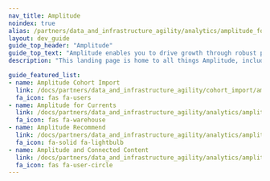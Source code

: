```yaml
---
nav_title: Amplitude
noindex: true
alias: /partners/data_and_infrastructure_agility/analytics/amplitude_for_currents/
layout: dev_guide
guide_top_header: "Amplitude"
guide_top_text: "Amplitude enables you to drive growth through robust product and behavioral analytics. Gain a thorough understanding of exactly what behaviors and traits are common among user segments to inform powerful targeting."
description: "This landing page is home to all things Amplitude, including Amplitude for Currents, Amplitude Recommend, and how to leverage Amplitude and Connected Content."

guide_featured_list:
- name: Amplitude Cohort Import
  link: /docs/partners/data_and_infrastructure_agility/cohort_import/amplitude/
  fa_icon: fas fa-users
- name: Amplitude for Currents
  link: /docs/partners/data_and_infrastructure_agility/analytics/amplitude/amplitude_for_currents/
  fa_icon: fas fa-warehouse
- name: Amplitude Recommend
  link: /docs/partners/data_and_infrastructure_agility/analytics/amplitude/amplitude_audiences/
  fa_icon: fa-solid fa-lightbulb
- name: Amplitude and Connected Content
  link: /docs/partners/data_and_infrastructure_agility/analytics/amplitude/amplitude_user_profile_api/
  fa_icon: fas fa-user-circle
---
```


<br> 